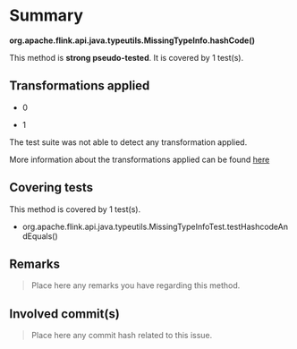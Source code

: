 # Summary
**org.apache.flink.api.java.typeutils.MissingTypeInfo.hashCode()**

This method is **strong pseudo-tested**.
It is covered by 1 test(s). 


## Transformations applied

- 0

- 1


The test suite was not able to detect any transformation applied.

More information about the transformations applied can be found [here](https://github.com/STAMP-project/pitest-descartes)

## Covering tests
This method is covered by 1 test(s).
* org.apache.flink.api.java.typeutils.MissingTypeInfoTest.testHashcodeAndEquals()


## Remarks
> Place here any remarks you have regarding this method.

## Involved commit(s)

> Place here any commit hash related to this issue.

